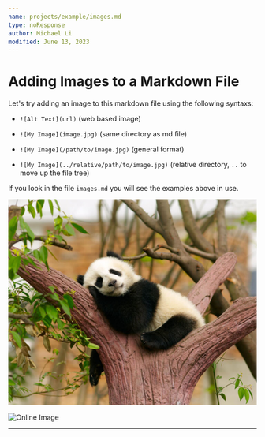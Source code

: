 ```yaml
---
name: projects/example/images.md
type: noResponse
author: Michael Li
modified: June 13, 2023
---
```


# Adding Images to a Markdown File

Let's try adding an image to this markdown file using the following syntaxs:

- `![Alt Text](url)` (web based image)

- `![My Image](image.jpg)` (same directory as md file)

- `![My Image](/path/to/image.jpg)` (general format)

- `![My Image](../relative/path/to/image.jpg)` (relative directory, `..` to move up the file tree)

If you look in the file `images.md` you will see the examples above in use.

![Panda Image](../../shared/panda1.jpg)

![Online Image](https://gdb.voanews.com/3ED6FCAB-D280-4197-8B02-BCCD9846076A_w1200_r1.jpg)

---
